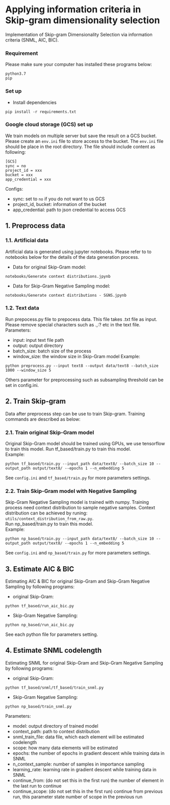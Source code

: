 # Applying information criteria in Skip-gram dimensionality selection

Implementation of Skip-gram Dimensionality Selection via information criteria (SNML, AIC, BIC).

### Requirement
Please make sure your computer has installed these programs below:
```
python3.7
pip
```

### Set up
* Install dependencies
```
pip install -r requirements.txt
```

### Google cloud storage (GCS) set up
We train models on multiple server but save the result on a GCS bucket. Please create an `env.ini` file to store access to the bucket.
The `env.ini` file should be place in the root directory. The file should include content as following:
```
[GCS]
sync = no
project_id = xxx
bucket = xxx
app_credential = xxx
```
Configs:
- sync: set to `no` if you do not want to us GCS
- project_id, bucket: information of the bucket
- app_credential: path to json credential to access GCS

## 1. Preprocess data
### 1.1. Artificial data
Artificial data is generated using jupyter notebooks. 
Please refer to to notebooks below for the details of the data generation process.
- Data for original Skip-Gram model:
```
notebooks/Generate context distributions.jpynb
```
- Data for Skip-Gram Negative Sampling model:
```
notebooks/Generate context distributions - SGNS.jpynb
```


### 1.2. Text data
Run prepocess.py file to prepocess data. This file takes .txt file as input.
Please remove special characters such as .,:? etc in the text file.  
Parameters:
- input: input text file path
- output: output directory
- batch_size: batch size of the process
- window_size: the window size in Skip-Gram model
Example:
```
python preprocess.py --input text8 --output data/text8 --batch_size 1000 --window_size 5
```
Others parameter for preprocessing such as subsampling threshold can be set in config.ini.

## 2. Train Skip-gram
Data after preprocess step can be use to train Skip-gram. Training commands are described as below:

### 2.1. Train original Skip-Gram model
Original Skip-Gram model should be trained using GPUs, we use tensorflow to train this model.
Run tf_based/train.py to train this model.  
Example:
```
python tf_based/train.py --input_path data/text8/ --batch_size 10 --output_path output/text8/ --epochs 1 --n_embedding 5
```
See `config.ini` and `tf_based/train.py` for more parameters settings.

### 2.2. Train Skip-Gram model with Negative Sampling
Skip-Gram Negative Sampling model is trained with numpy. Training process need context distribution to sample negative samples.
Context distribution can be achieved by runing: `utils/context_distribution_from_raw.py`.  
Run np_based/train.py to train this model.  
Example:
```
python np_based/train.py --input_path data/text8/ --batch_size 10 --output_path output/text8/ --epochs 1 --n_embedding 5
```
See `config.ini` and `np_based/train.py` for more parameters settings.

## 3. Estimate AIC & BIC
Estimating AIC & BIC for original Skip-Gram and Skip-Gram Negative Sampling by following programs:

- original Skip-Gram:
```
python tf_based/run_aic_bic.py
```

- Skip-Gram Negative Sampling:
```
python np_based/run_aic_bic.py
```

See each python file for parameters setting.

## 4. Estimate SNML codelength
Estimating SNML for original Skip-Gram and Skip-Gram Negative Sampling by following programs:

- original Skip-Gram:
```
python tf_based/snml/tf_based/train_snml.py
```

- Skip-Gram Negative Sampling:
```
python np_based/train_snml.py
```

Parameters:
- model: output directory of trained model
- context_path: path to context distribution
- snml_train_file: data file, which each element will be estimated codelength
- scope: how many data elements will be estimated
- epochs: the number of epochs in gradient descent while training data in SNML 
- n_context_sample: number of samples in importance sampling
- learning_rate: learning rate in gradient descent while training data in SNML
- continue_from: (do not set this in the first run) the number of element in the last run to continue 
- continue_scope: (do not set this in the first run) continue from previous run, this parameter state number of scope in the previous run 